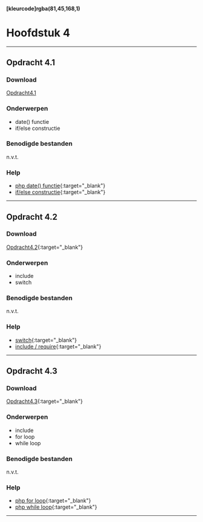 #### [kleurcode]rgba(81,45,168,1)

# Hoofdstuk 4
---
## Opdracht 4.1

### Download

[Opdracht4.1](https://elo.kw1c.nl/CMS/Studie/811%20ICT-Academie/811%20VakkenInhoud/[B.22%20PHP]%20PHP/25187%20%C2%A0%20Applicatie-%20en%20mediaontwikkelaar/Periode%2003/Archief/2016%20-%202017/Productie%20PHP%20P3/02.%20Opdrachten/opdracht%204.1.pdf)

### Onderwerpen
- date() functie
- if/else constructie

### Benodigde bestanden

n.v.t.

### Help

- [php date() functie](http://php.net/manual/en/function.date.php){:target="_blank"}
- [if/else constructie](https://www.w3schools.com/php/php_if_else.asp){:target="_blank"}

---

## Opdracht 4.2

### Download

[Opdracht4.2](https://elo.kw1c.nl/CMS/Studie/811%20ICT-Academie/811%20VakkenInhoud/%5BB.22%20PHP%5D%20PHP/25187%20%C2%A0%20Applicatie-%20en%20mediaontwikkelaar/Periode%2003/Productie/02.%20Opdrachten/Opdracht%204.2.pdf){:target="_blank"}

### Onderwerpen
- include
- switch

### Benodigde bestanden

n.v.t.

### Help

- [switch](https://www.w3schools.com/php/php_switch.asp){:target="_blank"}
- [include / require](https://www.w3schools.com/php/php_includes.asp){:target="_blank"}

---

## Opdracht 4.3

### Download

[Opdracht4.3](https://elo.kw1c.nl/CMS/Studie/811%20ICT-Academie/811%20VakkenInhoud/%5BB.22%20PHP%5D%20PHP/25187%20%C2%A0%20Applicatie-%20en%20mediaontwikkelaar/Periode%2003/Productie/02.%20Opdrachten/Opdracht%204.3.pdf){:target="_blank"}

### Onderwerpen
- include
- for loop
- while loop

### Benodigde bestanden

n.v.t.

### Help

- [php for loop](https://www.w3schools.com/php/php_looping_for.asp){:target="_blank"}
- [php while loop](https://www.w3schools.com/php/php_looping.asp){:target="_blank"}

---
